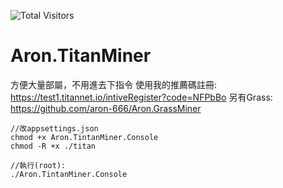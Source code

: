 ![Total Visitors](https://komarev.com/ghpvc/?username=aron-666titan&color=green)

# Aron.TitanMiner

方便大量部屬，不用進去下指令
使用我的推薦碼註冊: https://test1.titannet.io/intiveRegister?code=NFPbBo
另有Grass: https://github.com/aron-666/Aron.GrassMiner

```
//改appsettings.json
chmod +x Aron.TintanMiner.Console
chmod -R +x ./titan

//執行(root):
./Aron.TintanMiner.Console
```
